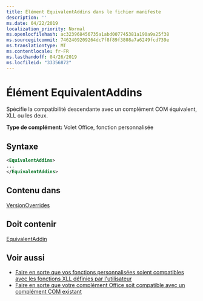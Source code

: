```yaml
---
title: Élément EquivalentAddins dans le fichier manifeste
description: ''
ms.date: 04/22/2019
localization_priority: Normal
ms.openlocfilehash: ac323968456735a1abd007745381a190a9a25f38
ms.sourcegitcommit: 7462409209264dc7f8f89f3808a7a6249fcd739e
ms.translationtype: MT
ms.contentlocale: fr-FR
ms.lasthandoff: 04/26/2019
ms.locfileid: "33356872"
---
```

# <a name="equivalentaddins-element"></a>Élément EquivalentAddins

Spécifie la compatibilité descendante avec un complément COM équivalent, XLL ou les deux.

**Type de complément:** Volet Office, fonction personnalisée

## <a name="syntax"></a>Syntaxe

```XML
<EquivalentAddins>
...  
</EquivalentAddins>  
```

## <a name="contained-in"></a>Contenu dans

[VersionOverrides](versionoverrides.md)

## <a name="must-contain"></a>Doit contenir

[EquivalentAddin](equivalentaddin.md)

## <a name="see-also"></a>Voir aussi

- [Faire en sorte que vos fonctions personnalisées soient compatibles avec les fonctions XLL définies par l'utilisateur](../../excel/make-custom-functions-compatible-with-xll-udf.md)
- [Faire en sorte que votre complément Office soit compatible avec un complément COM existant](../../develop/make-office-add-in-compatible-with-existing-com-add-in.md)